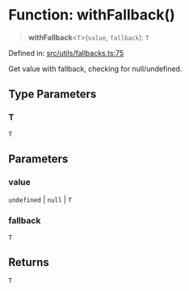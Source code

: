 # Function: withFallback()

> **withFallback**\<`T`\>(`value`, `fallback`): `T`

Defined in: [src/utils/fallbacks.ts:75](https://github.com/Nick2bad4u/Uptime-Watcher/blob/2a45eeb1723f8f7089001af2c92aa07d82dfe7e4/src/utils/fallbacks.ts#L75)

Get value with fallback, checking for null/undefined.

## Type Parameters

### T

`T`

## Parameters

### value

`undefined` | `null` | `T`

### fallback

`T`

## Returns

`T`
